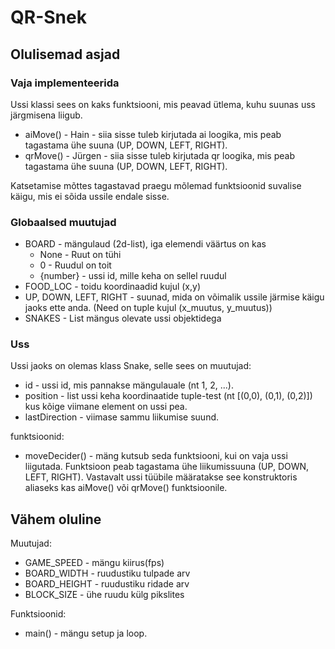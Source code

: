 # QR-Snek

## Olulisemad asjad

### Vaja implementeerida
Ussi klassi sees on kaks funktsiooni, mis peavad ütlema, kuhu suunas uss järgmisena liigub.
- aiMove() - Hain - siia sisse tuleb kirjutada ai loogika, mis peab tagastama ühe suuna (UP, DOWN, LEFT, RIGHT).
- qrMove() - Jürgen - siia sisse tuleb kirjutada qr loogika, mis peab tagastama ühe suuna (UP, DOWN, LEFT, RIGHT).

Katsetamise mõttes tagastavad praegu mõlemad funktsioonid suvalise käigu, mis ei sõida ussile endale sisse.

### Globaalsed muutujad
- BOARD - mängulaud (2d-list), iga elemendi väärtus on kas 
  - None - Ruut on tühi
  - 0 - Ruudul on toit
  - {number} - ussi id, mille keha on sellel ruudul
- FOOD_LOC - toidu koordinaadid kujul (x,y)
- UP, DOWN, LEFT, RIGHT - suunad, mida on võimalik ussile järmise käigu jaoks ette anda. (Need on tuple kujul (x_muutus, y_muutus))
- SNAKES - List mängus olevate ussi objektidega

### Uss
Ussi jaoks on olemas klass Snake, selle sees on
muutujad:
- id - ussi id, mis pannakse mängulauale (nt 1, 2, ...).
- position - list ussi keha koordinaatide tuple-test (nt [(0,0), (0,1), (0,2)]) kus kõige viimane element on ussi pea.
- lastDirection - viimase sammu liikumise suund.

funktsioonid:
- moveDecider() - mäng kutsub seda funktsiooni, kui on vaja ussi liigutada. Funktsioon peab tagastama ühe liikumissuuna (UP, DOWN, LEFT, RIGHT). Vastavalt ussi tüübile määratakse see konstruktoris aliaseks kas aiMove() või qrMove() funktsioonile.

## Vähem oluline
Muutujad:
- GAME_SPEED - mängu kiirus(fps)
- BOARD_WIDTH - ruudustiku tulpade arv
- BOARD_HEIGHT - ruudustiku ridade arv
- BLOCK_SIZE - ühe ruudu külg pikslites

Funktsioonid:
- main() - mängu setup ja loop.
